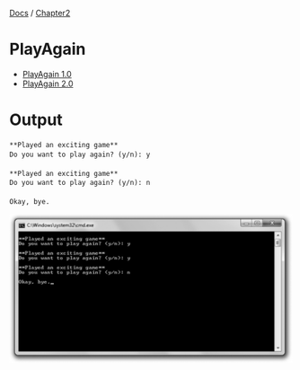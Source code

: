 [Docs](../../docs/) / [Chapter2](../)
# PlayAgain
- [PlayAgain 1.0](PlayAgain1.0/)
- [PlayAgain 2.0](PlayAgain2.0/)

# Output

```txt
**Played an exciting game**       
Do you want to play again? (y/n): y

**Played an exciting game**       
Do you want to play again? (y/n): n

Okay, bye.
```

![ScreenShot](../../web/Beginning_Cpp_Through_Game_Programming/Image_092.gif)